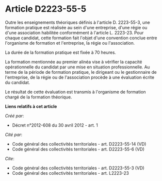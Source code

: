 # Article D2223-55-5

Outre les enseignements théoriques définis à l'article D. 2223-55-3, une formation pratique est réalisée au sein d'une
entreprise, d'une régie ou d'une association habilitée conformément à l'article L. 2223-23. Pour chaque candidat, cette
formation fait l'objet d'une convention conclue entre l'organisme de formation et l'entreprise, la régie ou l'association.

La durée de la formation pratique est fixée à 70 heures.

La formation mentionnée au premier alinéa vise à vérifier la capacité opérationnelle du candidat par une mise en situation
professionnelle. Au terme de la période de formation pratique, le dirigeant ou le gestionnaire de l'entreprise, de la régie
ou de l'association procède à une évaluation écrite du candidat.

Le résultat de cette évaluation est transmis à l'organisme de formation chargé de la formation théorique.

**Liens relatifs à cet article**

_Créé par_:

  - Décret n°2012-608 du 30 avril 2012 - art. 1

_Cité par_:

  - Code général des collectivités territoriales - art. D2223-55-14 (VD)
  - Code général des collectivités territoriales - art. D2223-55-6 (VD)

_Cite_:

  - Code général des collectivités territoriales - art. D2223-55-3 (VD)
  - Code général des collectivités territoriales - art. L2223-23
